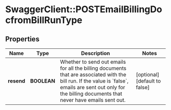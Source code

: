 # SwaggerClient::POSTEmailBillingDocfromBillRunType

## Properties
Name | Type | Description | Notes
------------ | ------------- | ------------- | -------------
**resend** | **BOOLEAN** | Whether to send out emails for all the billing documents that are associated with the bill run. If the value is &#x60;false&#x60;, emails are sent out only for the billing documents that never have emails sent out.  | [optional] [default to false]


